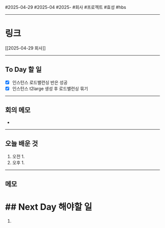 #2025-04-29 #2025-04 #2025- 
#회사 #프로젝트 #효성 #hbs


------
# 링크 
[[2025-04-29 회사]]

---
## To Day 할 일
- [x] 인스턴스 로드밸런싱 반은 성공
- [x] 인스턴스 t2large 생성 후 로드밸런싱 묶기
---
## 회의 메모
- 
---
## 오늘 배운 것
1. 오전
    1. 
2. 오후
    1. 
---
## 메모


# ## Next Day 해야할 일
1. 
